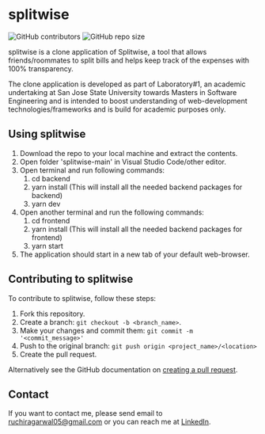 # splitwise

![GitHub contributors](https://img.shields.io/github/contributors/ruchiragarwal/splitwise)
![GitHub repo size](https://img.shields.io/github/repo-size/ruchiragarwal/splitwise)


splitwise is a clone application of Splitwise, a tool that allows friends/roommates to split bills and helps keep track of the expenses with 100% transparency. 

The clone application is developed as part of Laboratory#1, an academic undertaking at San Jose State University towards Masters in Software Engineering and is intended to boost understanding of web-development technologies/frameworks and is build for academic purposes only.

## Using splitwise
1. Download the repo to your local machine and extract the contents.
2. Open folder 'splitwise-main' in Visual Studio Code/other editor.
3. Open terminal and run following commands:
   1. cd backend
   2. yarn install (This will install all the needed backend packages for backend)
   3. yarn dev
4. Open another terminal and run the following commands:
   1. cd frontend
   2. yarn install (This will install all the needed backend packages for frontend)
   3. yarn start
5. The application should start in a new tab of your default web-browser.

## Contributing to splitwise
To contribute to splitwise, follow these steps:

1. Fork this repository.
2. Create a branch: `git checkout -b <branch_name>`.
3. Make your changes and commit them: `git commit -m '<commit_message>'`
4. Push to the original branch: `git push origin <project_name>/<location>`
5. Create the pull request.

Alternatively see the GitHub documentation on [creating a pull request](https://help.github.com/en/github/collaborating-with-issues-and-pull-requests/creating-a-pull-request).

## Contact

If you want to contact me, please send email to ruchiragarwal05@gmail.com or you can reach me at [LinkedIn](https://www.linkedin.com/in/ruchir-agarwal-7b2713a7/).
